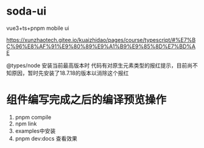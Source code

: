 # soda-ui

vue3+ts+pnpm mobile ui

https://xunzhaotech.gitee.io/kuaizhidao/pages/course/typescript/#%E7%BC%96%E8%AF%91%E9%80%89%E9%A1%B9%E9%85%8D%E7%BD%AE

@types/node 安装当前最高版本时 代码有对原生元素类型的报红提示，目前尚不知原因，暂时先安装了18.7.18的版本以消除这个报红

# 组件编写完成之后的编译预览操作
1. pnpm compile
2. npm link
3. examples中安装
4. pnpm dev:docs 查看效果